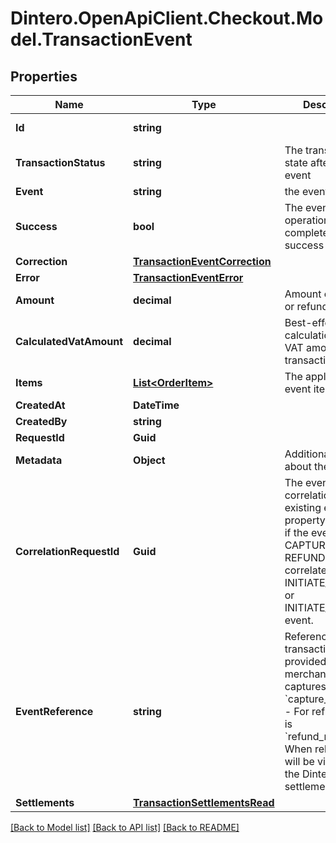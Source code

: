 # Dintero.OpenApiClient.Checkout.Model.TransactionEvent

## Properties

Name | Type | Description | Notes
------------ | ------------- | ------------- | -------------
**Id** | **string** |  | [optional] [readonly] 
**TransactionStatus** | **string** | The transaction state after this event  | [optional] 
**Event** | **string** | the event type | [optional] 
**Success** | **bool** | The event operation completed with success  | [optional] 
**Correction** | [**TransactionEventCorrection**](TransactionEventCorrection.md) |  | [optional] 
**Error** | [**TransactionEventError**](TransactionEventError.md) |  | [optional] 
**Amount** | **decimal** | Amount captured or refunded  | [optional] 
**CalculatedVatAmount** | **decimal** | Best-effort calculation of the VAT amount in this transaction  | [optional] 
**Items** | [**List&lt;OrderItem&gt;**](OrderItem.md) | The applicable event items | [optional] 
**CreatedAt** | **DateTime** |  | [optional] 
**CreatedBy** | **string** |  | [optional] 
**RequestId** | **Guid** |  | [optional] 
**Metadata** | **Object** | Additional details about the event  | [optional] 
**CorrelationRequestId** | **Guid** | The event correlation to existing event. The property will be set if the event is an CAPTURE or REFUND of correlated INITIATE_CAPTURE or INITIATE_REFUND event.  | [optional] 
**EventReference** | **string** | Reference for the transaction event provided by the merchant.  - For captures, this is &#x60;capture_reference&#x60; - For refunds, this is &#x60;refund_reference&#x60;  When relevant, it will be visible on the Dintero settlement report.  | [optional] 
**Settlements** | [**TransactionSettlementsRead**](TransactionSettlementsRead.md) |  | [optional] 

[[Back to Model list]](../README.md#documentation-for-models) [[Back to API list]](../README.md#documentation-for-api-endpoints) [[Back to README]](../README.md)

